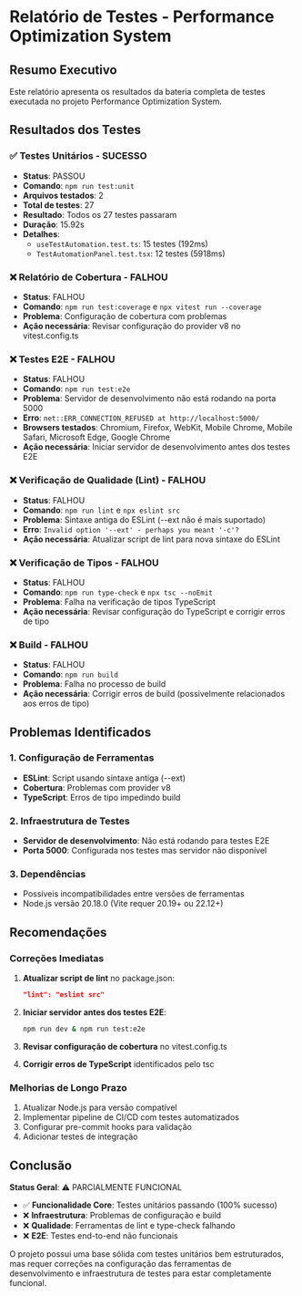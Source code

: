 # Relatório de Testes - Performance Optimization System

## Resumo Executivo

Este relatório apresenta os resultados da bateria completa de testes executada no projeto Performance Optimization System.

## Resultados dos Testes

### ✅ Testes Unitários - SUCESSO
- **Status**: PASSOU
- **Comando**: `npm run test:unit`
- **Arquivos testados**: 2
- **Total de testes**: 27
- **Resultado**: Todos os 27 testes passaram
- **Duração**: 15.92s
- **Detalhes**:
  - `useTestAutomation.test.ts`: 15 testes (192ms)
  - `TestAutomationPanel.test.tsx`: 12 testes (5918ms)

### ❌ Relatório de Cobertura - FALHOU
- **Status**: FALHOU
- **Comando**: `npm run test:coverage` e `npx vitest run --coverage`
- **Problema**: Configuração de cobertura com problemas
- **Ação necessária**: Revisar configuração do provider v8 no vitest.config.ts

### ❌ Testes E2E - FALHOU
- **Status**: FALHOU
- **Comando**: `npm run test:e2e`
- **Problema**: Servidor de desenvolvimento não está rodando na porta 5000
- **Erro**: `net::ERR_CONNECTION_REFUSED at http://localhost:5000/`
- **Browsers testados**: Chromium, Firefox, WebKit, Mobile Chrome, Mobile Safari, Microsoft Edge, Google Chrome
- **Ação necessária**: Iniciar servidor de desenvolvimento antes dos testes E2E

### ❌ Verificação de Qualidade (Lint) - FALHOU
- **Status**: FALHOU
- **Comando**: `npm run lint` e `npx eslint src`
- **Problema**: Sintaxe antiga do ESLint (--ext não é mais suportado)
- **Erro**: `Invalid option '--ext' - perhaps you meant '-c'?`
- **Ação necessária**: Atualizar script de lint para nova sintaxe do ESLint

### ❌ Verificação de Tipos - FALHOU
- **Status**: FALHOU
- **Comando**: `npm run type-check` e `npx tsc --noEmit`
- **Problema**: Falha na verificação de tipos TypeScript
- **Ação necessária**: Revisar configuração do TypeScript e corrigir erros de tipo

### ❌ Build - FALHOU
- **Status**: FALHOU
- **Comando**: `npm run build`
- **Problema**: Falha no processo de build
- **Ação necessária**: Corrigir erros de build (possivelmente relacionados aos erros de tipo)

## Problemas Identificados

### 1. Configuração de Ferramentas
- **ESLint**: Script usando sintaxe antiga (--ext)
- **Cobertura**: Problemas com provider v8
- **TypeScript**: Erros de tipo impedindo build

### 2. Infraestrutura de Testes
- **Servidor de desenvolvimento**: Não está rodando para testes E2E
- **Porta 5000**: Configurada nos testes mas servidor não disponível

### 3. Dependências
- Possíveis incompatibilidades entre versões de ferramentas
- Node.js versão 20.18.0 (Vite requer 20.19+ ou 22.12+)

## Recomendações

### Correções Imediatas
1. **Atualizar script de lint** no package.json:
   ```json
   "lint": "eslint src"
   ```

2. **Iniciar servidor antes dos testes E2E**:
   ```bash
   npm run dev & npm run test:e2e
   ```

3. **Revisar configuração de cobertura** no vitest.config.ts

4. **Corrigir erros de TypeScript** identificados pelo tsc

### Melhorias de Longo Prazo
1. Atualizar Node.js para versão compatível
2. Implementar pipeline de CI/CD com testes automatizados
3. Configurar pre-commit hooks para validação
4. Adicionar testes de integração

## Conclusão

**Status Geral**: ⚠️ PARCIALMENTE FUNCIONAL

- ✅ **Funcionalidade Core**: Testes unitários passando (100% sucesso)
- ❌ **Infraestrutura**: Problemas de configuração e build
- ❌ **Qualidade**: Ferramentas de lint e type-check falhando
- ❌ **E2E**: Testes end-to-end não funcionais

O projeto possui uma base sólida com testes unitários bem estruturados, mas requer correções na configuração das ferramentas de desenvolvimento e infraestrutura de testes para estar completamente funcional.